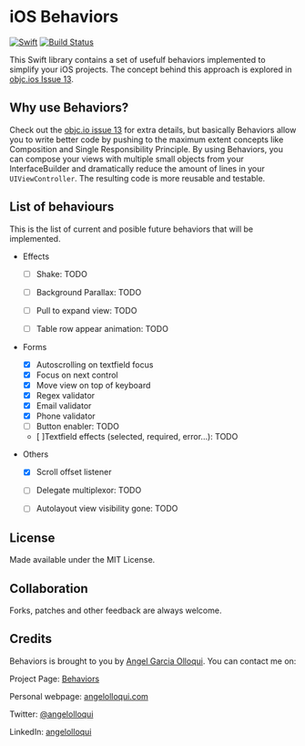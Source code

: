 iOS Behaviors 
======
[![Swift](https://img.shields.io/badge/swift-2.3-green.svg?style=flat)](https://developer.apple.com/swift/)
[![Build Status](https://travis-ci.org/angelolloqui/Behaviors.svg?branch=develop)](https://travis-ci.org/angelolloqui/Behaviors.svg?branch=develop)


This Swift library contains a set of usefulf behaviors implemented to simplify your iOS projects. The concept behind this approach is explored in [objc.ios Issue 13](http://www.objc.io/issue-13/behaviors.html).


Why use Behaviors?
---------------

Check out the [objc.io issue 13](http://www.objc.io/issue-13/behaviors.html) for extra details, but basically Behaviors allow you to write better code by pushing to the maximum extent concepts like Composition and Single Responsibility Principle. By using Behaviors, you can compose your views with multiple small objects from your InterfaceBuilder and dramatically reduce the amount of lines in your `UIViewController`. 
The resulting code is more reusable and testable.


List of behaviours
---------------

This is the list of current and posible future behaviors that will be implemented.

- Effects
	- [ ] Shake: TODO
	- [ ] Background Parallax: TODO
	- [ ] Pull to expand view: TODO
	- [ ] Table row appear animation: TODO
	
	
- Forms
	- [x] Autoscrolling on textfield focus
	- [x] Focus on next control
	- [x] Move view on top of keyboard
	- [x] Regex validator
	- [x] Email validator
	- [x] Phone validator
	- [ ] Button enabler: TODO
	- [ ]Textfield effects (selected, required, error...): TODO


- Others
	- [x] Scroll offset listener
	- [ ] Delegate multiplexor: TODO
	- [ ] Autolayout view visibility gone: TODO
	
	

License
-------

Made available under the MIT License.


Collaboration
-------------

Forks, patches and other feedback are always welcome.


Credits
-------

Behaviors is brought to you by [Angel Garcia Olloqui](http://angelolloqui.com). You can contact me on:

Project Page: [Behaviors](https://github.com/angelolloqui/Behaviors)

Personal webpage: [angelolloqui.com](http://angelolloqui.com)

Twitter: [@angelolloqui](http://twitter.com/angelolloqui)

LinkedIn: [angelolloqui](http://www.linkedin.com/in/angelolloqui)


